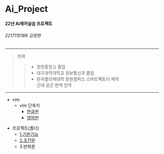 # Ai_Project

#### 22년 Ai제어실습 프로젝트
###### 2217110189 김영현

-----------------------------

> 학력
>> + 창원중앙고 졸업
>> + 대구과학대학교 정보통신과 졸업
>> + 한국폴리텍대학 창원캠퍼스 스마트팩토리 재학     
> 군대
>> 공군 현역 전역

------------------------------

* vim
     * vim 단축키
         * [한글판](https://github.com/surplus1492/Ai_Project/blob/main/VIM%20Cheat%20Sheet.pdf)
         * [영어판](https://github.com/surplus1492/Ai_Project/blob/main/vim-commands-cheat-sheet-by-pnap.pdf)

- 프로젝트(폴더)
    - [1.기본기능](https://github.com/surplus1492/Ai_Project/tree/main/src/1.basic)
    - [2.조건문](https://github.com/surplus1492/Ai_Project/tree/main/src/2.if)
    - 3.반복문
